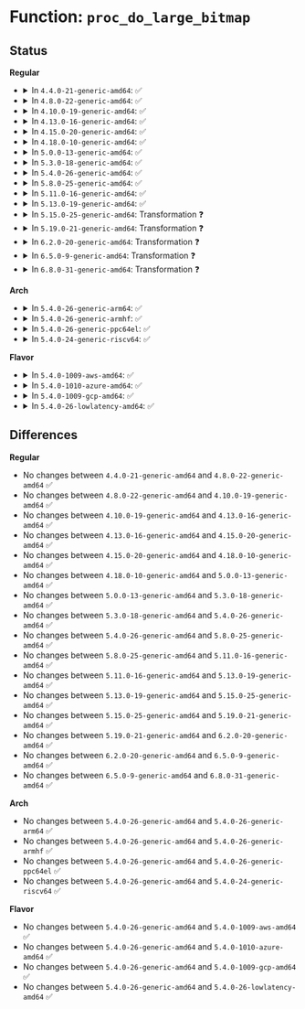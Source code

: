 # Function: <code>proc_do_large_bitmap</code>

## Status
<b>Regular</b>
<ul>
<li>
<details>
<summary>In <code>4.4.0-21-generic-amd64</code>: ✅</summary>

```c
int proc_do_large_bitmap(struct ctl_table * table, int write, void * buffer, size_t * lenp, loff_t * ppos)
```

```json
{
  "name": "proc_do_large_bitmap",
  "collision_type": "Unique Global",
  "inline_type": "No",
  "funcs": [
    {
      "addr": 18446744071579406256,
      "name": "proc_do_large_bitmap",
      "external": true,
      "loc": "kernel/sysctl.c:2662",
      "file": "kernel/sysctl.c",
      "inline": "seen, unknown",
      "caller_inline": [],
      "caller_func": [
        "kernel/watchdog.c:proc_watchdog_cpumask"
      ]
    }
  ],
  "symbols": [
    {
      "addr": 18446744071579406256,
      "name": "proc_do_large_bitmap",
      "section": ".text",
      "bind": "STB_GLOBAL",
      "size": 1155
    }
  ]
}
```
</details>
</li>
<li>
<details>
<summary>In <code>4.8.0-22-generic-amd64</code>: ✅</summary>

```c
int proc_do_large_bitmap(struct ctl_table * table, int write, void * buffer, size_t * lenp, loff_t * ppos)
```

```json
{
  "name": "proc_do_large_bitmap",
  "collision_type": "Unique Global",
  "inline_type": "No",
  "funcs": [
    {
      "addr": 18446744071579418496,
      "name": "proc_do_large_bitmap",
      "external": true,
      "loc": "kernel/sysctl.c:2800",
      "file": "kernel/sysctl.c",
      "inline": "seen, unknown",
      "caller_inline": [],
      "caller_func": [
        "kernel/watchdog.c:proc_watchdog_cpumask"
      ]
    }
  ],
  "symbols": [
    {
      "addr": 18446744071579418496,
      "name": "proc_do_large_bitmap",
      "section": ".text",
      "bind": "STB_GLOBAL",
      "size": 1089
    }
  ]
}
```
</details>
</li>
<li>
<details>
<summary>In <code>4.10.0-19-generic-amd64</code>: ✅</summary>

```c
int proc_do_large_bitmap(struct ctl_table * table, int write, void * buffer, size_t * lenp, loff_t * ppos)
```

```json
{
  "name": "proc_do_large_bitmap",
  "collision_type": "Unique Global",
  "inline_type": "No",
  "funcs": [
    {
      "addr": 18446744071579438816,
      "name": "proc_do_large_bitmap",
      "external": true,
      "loc": "kernel/sysctl.c:2788",
      "file": "kernel/sysctl.c",
      "inline": "seen, unknown",
      "caller_inline": [],
      "caller_func": [
        "kernel/watchdog.c:proc_watchdog_cpumask"
      ]
    }
  ],
  "symbols": [
    {
      "addr": 18446744071579438816,
      "name": "proc_do_large_bitmap",
      "section": ".text",
      "bind": "STB_GLOBAL",
      "size": 1089
    }
  ]
}
```
</details>
</li>
<li>
<details>
<summary>In <code>4.13.0-16-generic-amd64</code>: ✅</summary>

```c
int proc_do_large_bitmap(struct ctl_table * table, int write, void * buffer, size_t * lenp, loff_t * ppos)
```

```json
{
  "name": "proc_do_large_bitmap",
  "collision_type": "Unique Global",
  "inline_type": "No",
  "funcs": [
    {
      "addr": 18446744071579426960,
      "name": "proc_do_large_bitmap",
      "external": true,
      "loc": "kernel/sysctl.c:2995",
      "file": "kernel/sysctl.c",
      "inline": "seen, unknown",
      "caller_inline": [],
      "caller_func": [
        "kernel/watchdog.c:proc_watchdog_cpumask"
      ]
    }
  ],
  "symbols": [
    {
      "addr": 18446744071579426960,
      "name": "proc_do_large_bitmap",
      "section": ".text",
      "bind": "STB_GLOBAL",
      "size": 1092
    }
  ]
}
```
</details>
</li>
<li>
<details>
<summary>In <code>4.15.0-20-generic-amd64</code>: ✅</summary>

```c
int proc_do_large_bitmap(struct ctl_table * table, int write, void * buffer, size_t * lenp, loff_t * ppos)
```

```json
{
  "name": "proc_do_large_bitmap",
  "collision_type": "Unique Global",
  "inline_type": "No",
  "funcs": [
    {
      "addr": 18446744071579455216,
      "name": "proc_do_large_bitmap",
      "external": true,
      "loc": "kernel/sysctl.c:3028",
      "file": "kernel/sysctl.c",
      "inline": "seen, unknown",
      "caller_inline": [],
      "caller_func": [
        "kernel/watchdog.c:proc_watchdog_cpumask"
      ]
    }
  ],
  "symbols": [
    {
      "addr": 18446744071579455216,
      "name": "proc_do_large_bitmap",
      "section": ".text",
      "bind": "STB_GLOBAL",
      "size": 1091
    }
  ]
}
```
</details>
</li>
<li>
<details>
<summary>In <code>4.18.0-10-generic-amd64</code>: ✅</summary>

```c
int proc_do_large_bitmap(struct ctl_table * table, int write, void * buffer, size_t * lenp, loff_t * ppos)
```

```json
{
  "name": "proc_do_large_bitmap",
  "collision_type": "Unique Global",
  "inline_type": "No",
  "funcs": [
    {
      "addr": 18446744071579469952,
      "name": "proc_do_large_bitmap",
      "external": true,
      "loc": "kernel/sysctl.c:3036",
      "file": "kernel/sysctl.c",
      "inline": "seen, unknown",
      "caller_inline": [],
      "caller_func": [
        "kernel/watchdog.c:proc_watchdog_cpumask"
      ]
    }
  ],
  "symbols": [
    {
      "addr": 18446744071579469952,
      "name": "proc_do_large_bitmap",
      "section": ".text",
      "bind": "STB_GLOBAL",
      "size": 1129
    }
  ]
}
```
</details>
</li>
<li>
<details>
<summary>In <code>5.0.0-13-generic-amd64</code>: ✅</summary>

```c
int proc_do_large_bitmap(struct ctl_table * table, int write, void * buffer, size_t * lenp, loff_t * ppos)
```

```json
{
  "name": "proc_do_large_bitmap",
  "collision_type": "Unique Global",
  "inline_type": "No",
  "funcs": [
    {
      "addr": 18446744071579503632,
      "name": "proc_do_large_bitmap",
      "external": true,
      "loc": "kernel/sysctl.c:3095",
      "file": "kernel/sysctl.c",
      "inline": "seen, unknown",
      "caller_inline": [],
      "caller_func": [
        "kernel/watchdog.c:proc_watchdog_cpumask"
      ]
    }
  ],
  "symbols": [
    {
      "addr": 18446744071579503632,
      "name": "proc_do_large_bitmap",
      "section": ".text",
      "bind": "STB_GLOBAL",
      "size": 1117
    }
  ]
}
```
</details>
</li>
<li>
<details>
<summary>In <code>5.3.0-18-generic-amd64</code>: ✅</summary>

```c
int proc_do_large_bitmap(struct ctl_table * table, int write, void * buffer, size_t * lenp, loff_t * ppos)
```

```json
{
  "name": "proc_do_large_bitmap",
  "collision_type": "Unique Global",
  "inline_type": "No",
  "funcs": [
    {
      "addr": 18446744071579522432,
      "name": "proc_do_large_bitmap",
      "external": true,
      "loc": "kernel/sysctl.c:3176",
      "file": "kernel/sysctl.c",
      "inline": "seen, unknown",
      "caller_inline": [],
      "caller_func": [
        "kernel/watchdog.c:proc_watchdog_cpumask"
      ]
    }
  ],
  "symbols": [
    {
      "addr": 18446744071579522432,
      "name": "proc_do_large_bitmap",
      "section": ".text",
      "bind": "STB_GLOBAL",
      "size": 1330
    }
  ]
}
```
</details>
</li>
<li>
<details>
<summary>In <code>5.4.0-26-generic-amd64</code>: ✅</summary>

```c
int proc_do_large_bitmap(struct ctl_table * table, int write, void * buffer, size_t * lenp, loff_t * ppos)
```

```json
{
  "name": "proc_do_large_bitmap",
  "collision_type": "Unique Global",
  "inline_type": "No",
  "funcs": [
    {
      "addr": 18446744071579548512,
      "name": "proc_do_large_bitmap",
      "external": true,
      "loc": "kernel/sysctl.c:3178",
      "file": "kernel/sysctl.c",
      "inline": "seen, unknown",
      "caller_inline": [],
      "caller_func": [
        "kernel/watchdog.c:proc_watchdog_cpumask"
      ]
    }
  ],
  "symbols": [
    {
      "addr": 18446744071579548512,
      "name": "proc_do_large_bitmap",
      "section": ".text",
      "bind": "STB_GLOBAL",
      "size": 1330
    }
  ]
}
```
</details>
</li>
<li>
<details>
<summary>In <code>5.8.0-25-generic-amd64</code>: ✅</summary>

```c
int proc_do_large_bitmap(struct ctl_table * table, int write, void * buffer, size_t * lenp, loff_t * ppos)
```

```json
{
  "name": "proc_do_large_bitmap",
  "collision_type": "Unique Global",
  "inline_type": "No",
  "funcs": [
    {
      "addr": 18446744071579575392,
      "name": "proc_do_large_bitmap",
      "external": true,
      "loc": "kernel/sysctl.c:1424",
      "file": "kernel/sysctl.c",
      "inline": "seen, unknown",
      "caller_inline": [],
      "caller_func": [
        "kernel/watchdog.c:proc_watchdog_cpumask"
      ]
    }
  ],
  "symbols": [
    {
      "addr": 18446744071579575392,
      "name": "proc_do_large_bitmap",
      "section": ".text",
      "bind": "STB_GLOBAL",
      "size": 1102
    }
  ]
}
```
</details>
</li>
<li>
<details>
<summary>In <code>5.11.0-16-generic-amd64</code>: ✅</summary>

```c
int proc_do_large_bitmap(struct ctl_table * table, int write, void * buffer, size_t * lenp, loff_t * ppos)
```

```json
{
  "name": "proc_do_large_bitmap",
  "collision_type": "Unique Global",
  "inline_type": "No",
  "funcs": [
    {
      "addr": 18446744071579557008,
      "name": "proc_do_large_bitmap",
      "external": true,
      "loc": "kernel/sysctl.c:1423",
      "file": "kernel/sysctl.c",
      "inline": "seen, unknown",
      "caller_inline": [],
      "caller_func": [
        "kernel/watchdog.c:proc_watchdog_cpumask"
      ]
    }
  ],
  "symbols": [
    {
      "addr": 18446744071579557008,
      "name": "proc_do_large_bitmap",
      "section": ".text",
      "bind": "STB_GLOBAL",
      "size": 1102
    }
  ]
}
```
</details>
</li>
<li>
<details>
<summary>In <code>5.13.0-19-generic-amd64</code>: ✅</summary>

```c
int proc_do_large_bitmap(struct ctl_table * table, int write, void * buffer, size_t * lenp, loff_t * ppos)
```

```json
{
  "name": "proc_do_large_bitmap",
  "collision_type": "Unique Global",
  "inline_type": "No",
  "funcs": [
    {
      "addr": 18446744071579561648,
      "name": "proc_do_large_bitmap",
      "external": true,
      "loc": "kernel/sysctl.c:1494",
      "file": "kernel/sysctl.c",
      "inline": "seen, unknown",
      "caller_inline": [],
      "caller_func": [
        "kernel/watchdog.c:proc_watchdog_cpumask"
      ]
    }
  ],
  "symbols": [
    {
      "addr": 18446744071579561648,
      "name": "proc_do_large_bitmap",
      "section": ".text",
      "bind": "STB_GLOBAL",
      "size": 1287
    }
  ]
}
```
</details>
</li>
<li>
<details>
<summary>In <code>5.15.0-25-generic-amd64</code>: Transformation ❓</summary>

```c
int proc_do_large_bitmap(struct ctl_table * table, int write, void * buffer, size_t * lenp, loff_t * ppos)
```

```json
{
  "name": "proc_do_large_bitmap",
  "collision_type": "Unique Global",
  "inline_type": "No",
  "funcs": [
    {
      "addr": 0,
      "name": "proc_do_large_bitmap",
      "external": true,
      "loc": "kernel/sysctl.c:1538",
      "file": "kernel/sysctl.c",
      "inline": "seen, unknown",
      "caller_inline": [],
      "caller_func": [
        "kernel/watchdog.c:proc_watchdog_cpumask"
      ]
    }
  ],
  "symbols": [
    {
      "addr": 18446744071592101048,
      "name": "proc_do_large_bitmap.cold",
      "section": ".text",
      "bind": "STB_LOCAL",
      "size": 109
    },
    {
      "addr": 18446744071579637296,
      "name": "proc_do_large_bitmap",
      "section": ".text",
      "bind": "STB_GLOBAL",
      "size": 1312
    }
  ]
}
```
</details>
</li>
<li>
<details>
<summary>In <code>5.19.0-21-generic-amd64</code>: Transformation ❓</summary>

```c
int proc_do_large_bitmap(struct ctl_table * table, int write, void * buffer, size_t * lenp, loff_t * ppos)
```

```json
{
  "name": "proc_do_large_bitmap",
  "collision_type": "Unique Global",
  "inline_type": "No",
  "funcs": [
    {
      "addr": 0,
      "name": "proc_do_large_bitmap",
      "external": true,
      "loc": "kernel/sysctl.c:1350",
      "file": "kernel/sysctl.c",
      "inline": "seen, unknown",
      "caller_inline": [],
      "caller_func": [
        "kernel/watchdog.c:proc_watchdog_cpumask"
      ]
    }
  ],
  "symbols": [
    {
      "addr": 18446744071593868611,
      "name": "proc_do_large_bitmap.cold",
      "section": ".text",
      "bind": "STB_LOCAL",
      "size": 112
    },
    {
      "addr": 18446744071579733424,
      "name": "proc_do_large_bitmap",
      "section": ".text",
      "bind": "STB_GLOBAL",
      "size": 1593
    }
  ]
}
```
</details>
</li>
<li>
<details>
<summary>In <code>6.2.0-20-generic-amd64</code>: Transformation ❓</summary>

```c
int proc_do_large_bitmap(struct ctl_table * table, int write, void * buffer, size_t * lenp, loff_t * ppos)
```

```json
{
  "name": "proc_do_large_bitmap",
  "collision_type": "Unique Global",
  "inline_type": "No",
  "funcs": [
    {
      "addr": 0,
      "name": "proc_do_large_bitmap",
      "external": true,
      "loc": "kernel/sysctl.c:1392",
      "file": "kernel/sysctl.c",
      "inline": "seen, unknown",
      "caller_inline": [],
      "caller_func": [
        "kernel/watchdog.c:proc_watchdog_cpumask"
      ]
    }
  ],
  "symbols": [
    {
      "addr": 18446744071595974100,
      "name": "proc_do_large_bitmap.cold",
      "section": ".text",
      "bind": "STB_LOCAL",
      "size": 112
    },
    {
      "addr": 18446744071579860000,
      "name": "proc_do_large_bitmap",
      "section": ".text",
      "bind": "STB_GLOBAL",
      "size": 1573
    }
  ]
}
```
</details>
</li>
<li>
<details>
<summary>In <code>6.5.0-9-generic-amd64</code>: Transformation ❓</summary>

```c
int proc_do_large_bitmap(struct ctl_table * table, int write, void * buffer, size_t * lenp, loff_t * ppos)
```

```json
{
  "name": "proc_do_large_bitmap",
  "collision_type": "Unique Global",
  "inline_type": "No",
  "funcs": [
    {
      "addr": 0,
      "name": "proc_do_large_bitmap",
      "external": true,
      "loc": "kernel/sysctl.c:1370",
      "file": "kernel/sysctl.c",
      "inline": "seen, unknown",
      "caller_inline": [],
      "caller_func": [
        "kernel/watchdog.c:proc_watchdog_cpumask"
      ]
    }
  ],
  "symbols": [
    {
      "addr": 18446744071596491716,
      "name": "proc_do_large_bitmap.cold",
      "section": ".text",
      "bind": "STB_LOCAL",
      "size": 111
    },
    {
      "addr": 18446744071579910176,
      "name": "proc_do_large_bitmap",
      "section": ".text",
      "bind": "STB_GLOBAL",
      "size": 1540
    }
  ]
}
```
</details>
</li>
<li>
<details>
<summary>In <code>6.8.0-31-generic-amd64</code>: Transformation ❓</summary>

```c
int proc_do_large_bitmap(struct ctl_table * table, int write, void * buffer, size_t * lenp, loff_t * ppos)
```

```json
{
  "name": "proc_do_large_bitmap",
  "collision_type": "Unique Global",
  "inline_type": "No",
  "funcs": [
    {
      "addr": 0,
      "name": "proc_do_large_bitmap",
      "external": true,
      "loc": "kernel/sysctl.c:1370",
      "file": "kernel/sysctl.c",
      "inline": "seen, unknown",
      "caller_inline": [],
      "caller_func": [
        "kernel/watchdog.c:proc_watchdog_cpumask"
      ]
    }
  ],
  "symbols": [
    {
      "addr": 18446744071597388477,
      "name": "proc_do_large_bitmap.cold",
      "section": ".text",
      "bind": "STB_LOCAL",
      "size": 111
    },
    {
      "addr": 18446744071579949424,
      "name": "proc_do_large_bitmap",
      "section": ".text",
      "bind": "STB_GLOBAL",
      "size": 1540
    }
  ]
}
```
</details>
</li>
</ul>
<b>Arch</b>
<ul>
<li>
<details>
<summary>In <code>5.4.0-26-generic-arm64</code>: ✅</summary>

```c
int proc_do_large_bitmap(struct ctl_table * table, int write, void * buffer, size_t * lenp, loff_t * ppos)
```

```json
{
  "name": "proc_do_large_bitmap",
  "collision_type": "Unique Global",
  "inline_type": "No",
  "funcs": [
    {
      "addr": 18446603336490697296,
      "name": "proc_do_large_bitmap",
      "external": true,
      "loc": "kernel/sysctl.c:3178",
      "file": "kernel/sysctl.c",
      "inline": "seen, unknown",
      "caller_inline": [],
      "caller_func": [
        "kernel/watchdog.c:proc_watchdog_cpumask"
      ]
    }
  ],
  "symbols": [
    {
      "addr": 18446603336490697296,
      "name": "proc_do_large_bitmap",
      "section": ".text",
      "bind": "STB_GLOBAL",
      "size": 1292
    }
  ]
}
```
</details>
</li>
<li>
<details>
<summary>In <code>5.4.0-26-generic-armhf</code>: ✅</summary>

```c
int proc_do_large_bitmap(struct ctl_table * table, int write, void * buffer, size_t * lenp, loff_t * ppos)
```

```json
{
  "name": "proc_do_large_bitmap",
  "collision_type": "Unique Global",
  "inline_type": "No",
  "funcs": [
    {
      "addr": 3224765420,
      "name": "proc_do_large_bitmap",
      "external": true,
      "loc": "kernel/sysctl.c:3178",
      "file": "kernel/sysctl.c",
      "inline": "seen, unknown",
      "caller_inline": [],
      "caller_func": [
        "kernel/watchdog.c:proc_watchdog_cpumask"
      ]
    }
  ],
  "symbols": [
    {
      "addr": 3224765420,
      "name": "proc_do_large_bitmap",
      "section": ".text",
      "bind": "STB_GLOBAL",
      "size": 1332
    }
  ]
}
```
</details>
</li>
<li>
<details>
<summary>In <code>5.4.0-26-generic-ppc64el</code>: ✅</summary>

```c
int proc_do_large_bitmap(struct ctl_table * table, int write, void * buffer, size_t * lenp, loff_t * ppos)
```

```json
{
  "name": "proc_do_large_bitmap",
  "collision_type": "Unique Global",
  "inline_type": "No",
  "funcs": [
    {
      "addr": 13835058055283524464,
      "name": "proc_do_large_bitmap",
      "external": true,
      "loc": "kernel/sysctl.c:3178",
      "file": "kernel/sysctl.c",
      "inline": "seen, unknown",
      "caller_inline": [],
      "caller_func": [
        "kernel/watchdog.c:proc_watchdog_cpumask"
      ]
    }
  ],
  "symbols": [
    {
      "addr": 13835058055283524464,
      "name": "proc_do_large_bitmap",
      "section": ".text",
      "bind": "STB_GLOBAL",
      "size": 1628
    }
  ]
}
```
</details>
</li>
<li>
<details>
<summary>In <code>5.4.0-24-generic-riscv64</code>: ✅</summary>

```c
int proc_do_large_bitmap(struct ctl_table * table, int write, void * buffer, size_t * lenp, loff_t * ppos)
```

```json
{
  "name": "proc_do_large_bitmap",
  "collision_type": "Unique Global",
  "inline_type": "No",
  "funcs": [
    {
      "addr": 18446743936271423404,
      "name": "proc_do_large_bitmap",
      "external": true,
      "loc": "kernel/sysctl.c:3178",
      "file": "kernel/sysctl.c",
      "inline": "seen, unknown",
      "caller_inline": [],
      "caller_func": [
        "kernel/watchdog.c:proc_watchdog_cpumask"
      ]
    }
  ],
  "symbols": [
    {
      "addr": 18446743936271423404,
      "name": "proc_do_large_bitmap",
      "section": ".text",
      "bind": "STB_GLOBAL",
      "size": 992
    }
  ]
}
```
</details>
</li>
</ul>
<b>Flavor</b>
<ul>
<li>
<details>
<summary>In <code>5.4.0-1009-aws-amd64</code>: ✅</summary>

```c
int proc_do_large_bitmap(struct ctl_table * table, int write, void * buffer, size_t * lenp, loff_t * ppos)
```

```json
{
  "name": "proc_do_large_bitmap",
  "collision_type": "Unique Global",
  "inline_type": "No",
  "funcs": [
    {
      "addr": 18446744071579522176,
      "name": "proc_do_large_bitmap",
      "external": true,
      "loc": "kernel/sysctl.c:3178",
      "file": "kernel/sysctl.c",
      "inline": "seen, unknown",
      "caller_inline": [],
      "caller_func": [
        "kernel/watchdog.c:proc_watchdog_cpumask"
      ]
    }
  ],
  "symbols": [
    {
      "addr": 18446744071579522176,
      "name": "proc_do_large_bitmap",
      "section": ".text",
      "bind": "STB_GLOBAL",
      "size": 1330
    }
  ]
}
```
</details>
</li>
<li>
<details>
<summary>In <code>5.4.0-1010-azure-amd64</code>: ✅</summary>

```c
int proc_do_large_bitmap(struct ctl_table * table, int write, void * buffer, size_t * lenp, loff_t * ppos)
```

```json
{
  "name": "proc_do_large_bitmap",
  "collision_type": "Unique Global",
  "inline_type": "No",
  "funcs": [
    {
      "addr": 18446744071579450976,
      "name": "proc_do_large_bitmap",
      "external": true,
      "loc": "kernel/sysctl.c:3178",
      "file": "kernel/sysctl.c",
      "inline": "seen, unknown",
      "caller_inline": [],
      "caller_func": [
        "kernel/watchdog.c:proc_watchdog_cpumask"
      ]
    }
  ],
  "symbols": [
    {
      "addr": 18446744071579450976,
      "name": "proc_do_large_bitmap",
      "section": ".text",
      "bind": "STB_GLOBAL",
      "size": 1330
    }
  ]
}
```
</details>
</li>
<li>
<details>
<summary>In <code>5.4.0-1009-gcp-amd64</code>: ✅</summary>

```c
int proc_do_large_bitmap(struct ctl_table * table, int write, void * buffer, size_t * lenp, loff_t * ppos)
```

```json
{
  "name": "proc_do_large_bitmap",
  "collision_type": "Unique Global",
  "inline_type": "No",
  "funcs": [
    {
      "addr": 18446744071579522096,
      "name": "proc_do_large_bitmap",
      "external": true,
      "loc": "kernel/sysctl.c:3178",
      "file": "kernel/sysctl.c",
      "inline": "seen, unknown",
      "caller_inline": [],
      "caller_func": [
        "kernel/watchdog.c:proc_watchdog_cpumask"
      ]
    }
  ],
  "symbols": [
    {
      "addr": 18446744071579522096,
      "name": "proc_do_large_bitmap",
      "section": ".text",
      "bind": "STB_GLOBAL",
      "size": 1330
    }
  ]
}
```
</details>
</li>
<li>
<details>
<summary>In <code>5.4.0-26-lowlatency-amd64</code>: ✅</summary>

```c
int proc_do_large_bitmap(struct ctl_table * table, int write, void * buffer, size_t * lenp, loff_t * ppos)
```

```json
{
  "name": "proc_do_large_bitmap",
  "collision_type": "Unique Global",
  "inline_type": "No",
  "funcs": [
    {
      "addr": 18446744071579555056,
      "name": "proc_do_large_bitmap",
      "external": true,
      "loc": "kernel/sysctl.c:3178",
      "file": "kernel/sysctl.c",
      "inline": "seen, unknown",
      "caller_inline": [],
      "caller_func": [
        "kernel/watchdog.c:proc_watchdog_cpumask"
      ]
    }
  ],
  "symbols": [
    {
      "addr": 18446744071579555056,
      "name": "proc_do_large_bitmap",
      "section": ".text",
      "bind": "STB_GLOBAL",
      "size": 1330
    }
  ]
}
```
</details>
</li>
</ul>

## Differences
<b>Regular</b>
<ul>
<li>
No changes between <code>4.4.0-21-generic-amd64</code> and <code>4.8.0-22-generic-amd64</code> ✅
</li>
<li>
No changes between <code>4.8.0-22-generic-amd64</code> and <code>4.10.0-19-generic-amd64</code> ✅
</li>
<li>
No changes between <code>4.10.0-19-generic-amd64</code> and <code>4.13.0-16-generic-amd64</code> ✅
</li>
<li>
No changes between <code>4.13.0-16-generic-amd64</code> and <code>4.15.0-20-generic-amd64</code> ✅
</li>
<li>
No changes between <code>4.15.0-20-generic-amd64</code> and <code>4.18.0-10-generic-amd64</code> ✅
</li>
<li>
No changes between <code>4.18.0-10-generic-amd64</code> and <code>5.0.0-13-generic-amd64</code> ✅
</li>
<li>
No changes between <code>5.0.0-13-generic-amd64</code> and <code>5.3.0-18-generic-amd64</code> ✅
</li>
<li>
No changes between <code>5.3.0-18-generic-amd64</code> and <code>5.4.0-26-generic-amd64</code> ✅
</li>
<li>
No changes between <code>5.4.0-26-generic-amd64</code> and <code>5.8.0-25-generic-amd64</code> ✅
</li>
<li>
No changes between <code>5.8.0-25-generic-amd64</code> and <code>5.11.0-16-generic-amd64</code> ✅
</li>
<li>
No changes between <code>5.11.0-16-generic-amd64</code> and <code>5.13.0-19-generic-amd64</code> ✅
</li>
<li>
No changes between <code>5.13.0-19-generic-amd64</code> and <code>5.15.0-25-generic-amd64</code> ✅
</li>
<li>
No changes between <code>5.15.0-25-generic-amd64</code> and <code>5.19.0-21-generic-amd64</code> ✅
</li>
<li>
No changes between <code>5.19.0-21-generic-amd64</code> and <code>6.2.0-20-generic-amd64</code> ✅
</li>
<li>
No changes between <code>6.2.0-20-generic-amd64</code> and <code>6.5.0-9-generic-amd64</code> ✅
</li>
<li>
No changes between <code>6.5.0-9-generic-amd64</code> and <code>6.8.0-31-generic-amd64</code> ✅
</li>
</ul>
<b>Arch</b>
<ul>
<li>
No changes between <code>5.4.0-26-generic-amd64</code> and <code>5.4.0-26-generic-arm64</code> ✅
</li>
<li>
No changes between <code>5.4.0-26-generic-amd64</code> and <code>5.4.0-26-generic-armhf</code> ✅
</li>
<li>
No changes between <code>5.4.0-26-generic-amd64</code> and <code>5.4.0-26-generic-ppc64el</code> ✅
</li>
<li>
No changes between <code>5.4.0-26-generic-amd64</code> and <code>5.4.0-24-generic-riscv64</code> ✅
</li>
</ul>
<b>Flavor</b>
<ul>
<li>
No changes between <code>5.4.0-26-generic-amd64</code> and <code>5.4.0-1009-aws-amd64</code> ✅
</li>
<li>
No changes between <code>5.4.0-26-generic-amd64</code> and <code>5.4.0-1010-azure-amd64</code> ✅
</li>
<li>
No changes between <code>5.4.0-26-generic-amd64</code> and <code>5.4.0-1009-gcp-amd64</code> ✅
</li>
<li>
No changes between <code>5.4.0-26-generic-amd64</code> and <code>5.4.0-26-lowlatency-amd64</code> ✅
</li>
</ul>
